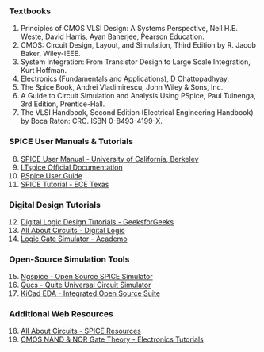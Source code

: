 ### Textbooks

1. Principles of CMOS VLSI Design: A Systems Perspective, Neil H.E. Weste, David Harris, Ayan Banerjee, Pearson Education.
2. CMOS: Circuit Design, Layout, and Simulation, Third Edition by R. Jacob Baker, Wiley-IEEE.
3. System Integration: From Transistor Design to Large Scale Integration, Kurt Hoffman.
4. Electronics (Fundamentals and Applications), D Chattopadhyay.
5. The Spice Book, Andrei Vladimirescu, John Wiley & Sons, Inc.
6. A Guide to Circuit Simulation and Analysis Using PSpice, Paul Tuinenga, 3rd Edition, Prentice-Hall.
7. The VLSI Handbook, Second Edition (Electrical Engineering Handbook) by Boca Raton: CRC. ISBN 0-8493-4199-X.

### SPICE User Manuals & Tutorials

8. [SPICE User Manual - University of California, Berkeley](https://inst.eecs.berkeley.edu/~ee143/fa09/SPICE_UserGuide.pdf)
9. [LTspice Official Documentation](https://www.analog.com/en/design-center/design-tools-and-calculators/ltspice-simulator.html)
10. [PSpice User Guide](https://www.pspice.com/resources/documentation)
11. [SPICE Tutorial - ECE Texas](http://users.ece.utexas.edu/~adnan/vlsi-05-backup/lec7Spice.ppt)

### Digital Design Tutorials

12. [Digital Logic Design Tutorials - GeeksforGeeks](https://www.geeksforgeeks.org/digital-electronics-logic-design-tutorials/)
13. [All About Circuits - Digital Logic](https://www.allaboutcircuits.com/textbook/digital/)
14. [Logic Gate Simulator - Academo](https://academo.org/demos/logic-gate-simulator/)

### Open-Source Simulation Tools

15. [Ngspice - Open Source SPICE Simulator](http://ngspice.sourceforge.net/)
16. [Qucs - Quite Universal Circuit Simulator](http://qucs.sourceforge.net/)
17. [KiCad EDA - Integrated Open Source Suite](https://www.kicad.org/)

### Additional Web Resources

18. [All About Circuits - SPICE Resources](https://www.allaboutcircuits.com/tools/spice-simulation-resources/)
19. [CMOS NAND & NOR Gate Theory - Electronics Tutorials](https://www.electronics-tutorials.ws/logic/logic_5.html)
